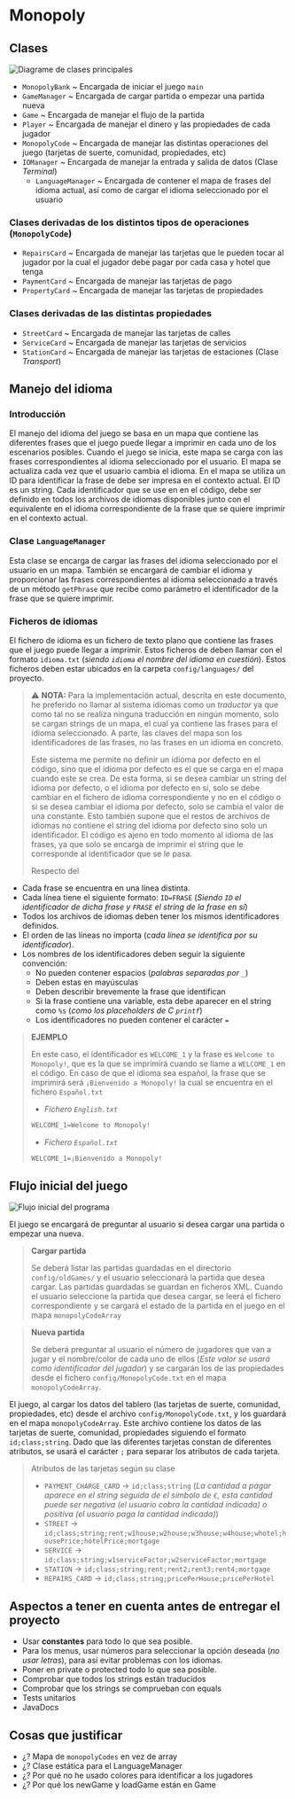 # Monopoly

## Clases

![Diagrame de clases principales](assets/figura2.png)

- `MonopolyBank` ~ Encargada de iniciar el juego `main`
- `GameManager` ~ Encargada de cargar partida o empezar una partida nueva
- `Game` ~ Encargada de manejar el flujo de la partida
- `Player` ~ Encargada de manejar el dinero y las propiedades de cada jugador
- `MonopolyCode` ~ Encargada de manejar las distintas operaciones del juego (tarjetas de suerte, comunidad, propiedades, etc)
- `IOManager` ~ Encargada de manejar la entrada y salida de datos (Clase *Terminal*)
  - `LanguageManager` ~ Encargada de contener el mapa de frases del idioma actual, así como de cargar el idioma seleccionado por el usuario

### Clases derivadas de los distintos tipos de operaciones (`MonopolyCode`)

- `RepairsCard` ~ Encargada de manejar las tarjetas que le pueden tocar al jugador por la cual el jugador debe pagar por cada casa y hotel que tenga
- `PaymentCard` ~ Encargada de manejar las tarjetas de pago
- `PropertyCard` ~ Encargada de manejar las tarjetas de propiedades

### Clases derivadas de las distintas propiedades

- `StreetCard` ~ Encargada de manejar las tarjetas de calles
- `ServiceCard` ~ Encargada de manejar las tarjetas de servicios
- `StationCard` ~ Encargada de manejar las tarjetas de estaciones (Clase *Transport*)

## Manejo del idioma

### Introducción

El manejo del idioma del juego se basa en un mapa que contiene las diferentes frases que el juego puede llegar a imprimir en cada uno de los escenarios posibles. Cuando el juego se inicia, este mapa se carga con las frases correspondientes al idioma seleccionado por el usuario. El mapa se actualiza cada vez que el usuario cambia el idioma. En el mapa se utiliza un ID para identificar la frase de debe ser impresa en el contexto actual. El ID es un string. Cada identificador que se use en en el código, debe ser definido en todos los archivos de idiomas disponibles junto con el equivalente en el idioma correspondiente de la frase que se quiere imprimir en el contexto actual.

### Clase `LanguageManager`

Esta clase se encarga de cargar las frases del idioma seleccionado por el usuario en un mapa. También se encargará de cambiar el idioma y proporcionar las frases correspondientes al idioma seleccionado a través de un método `getPhrase` que recibe como parámetro el identificador de la frase que se quiere imprimir.

### Ficheros de idiomas

El fichero de idioma es un fichero de texto plano que contiene las frases que el juego puede llegar a imprimir. Estos ficheros de deben llamar con el formato `idioma.txt` (*siendo `idioma` el nombre del idioma en cuestión*). Estos ficheros deben estar ubicados en la carpeta `config/languages/` del proyecto.

> ⚠️ **NOTA:** Para la implementación actual, descrita en este documento, he preferido no llamar al sistema idiomas como un *traductor* ya que como tal no se realiza ninguna traducción en ningún momento, solo se cargan strings de un mapa, el cual ya contiene las frases para el idioma seleccionado. A parte, las claves del mapa son los identificadores de las frases, no las frases en un idioma en concreto.
>
> Este sistema me permite no definir un idioma por defecto en el código, sino que el idioma por defecto es el que se carga en el mapa cuando este se crea. De esta forma, si se desea cambiar un string del idioma por defecto, o el idioma por defecto en sí, solo se debe cambiar en el fichero de idioma correspondiente y no en el código o si se desea cambiar el idioma por defecto, solo se cambia el valor de una constante. Esto también supone que el restos de archivos de idiomas no contiene el string del idioma por defecto sino solo un identificador. El  código es ajeno en todo momento al idioma de las frases, ya que solo se encarga de imprimir el string que le corresponde al identificador que se le pasa.
>
> Respecto del 

- Cada frase se encuentra en una línea distinta. 
- Cada línea tiene el siguiente formato: `ID=FRASE` (*Siendo `ID` el identificador de dicha frase y `FRASE` el string de la frase en sí*)
- Todos los archivos de idiomas deben tener los mismos identificadores definidos.
- El orden de las líneas no importa (*cada línea se identifica por su identificador*).
- Los nombres de los identificadores deben seguir la siguiente convención: 
  - No pueden contener espacios (*palabras separadas por `_`*)
  - Deben estas en mayúsculas
  - Deben describir brevemente la frase que identifican
  - Si la frase contiene una variable, esta debe aparecer en el string como `%s` (*como los placeholders de C `printf`*)
  - Los identificadores no pueden contener el carácter `=`

> **EJEMPLO**
> 
> En este caso, el identificador es `WELCOME_1` y la frase es `Welcome to Monopoly!`, que es la que se imprimirá cuando se llame a `WELCOME_1` en el código. En caso de que el idioma sea español, la frase que se imprimirá será `¡Bienvenido a Monopoly!` la cual se encuentra en el fichero `Español.txt`
> 
> - *Fichero `English.txt`*
> ```txt
> WELCOME_1=Welcome to Monopoly!
> ```
> 
> - *Fichero `Español.txt`*
> 
> ```txt
> WELCOME_1=¡Bienvenido a Monopoly!
> ```




## Flujo inicial del juego

![Flujo inicial del programa](assets/figura5.png)

El juego se encargará de preguntar al usuario si desea cargar una partida o empezar una nueva.

> **Cargar partida**
>
> Se deberá listar las partidas guardadas en el directorio `config/oldGames/` y el usuario seleccionará la partida que desea cargar. Las partidas guardadas se guardan en ficheros XML. Cuando el usuario seleccione la partida que desea cargar, se leerá el fichero correspondiente y se cargará el estado de la partida en el juego en el mapa `monopolyCodeArray`

> **Nueva partida**
>
> Se deberá preguntar al usuario el número de jugadores que van a jugar y el nombre/color de cada uno de ellos (*Este valor se usará como identificador del jugador*) y se cargarán los de las propiedades desde el fichero `config/MonopolyCode.txt` en el mapa `monopolyCodeArray`. 

El juego, al cargar los datos del tablero (las tarjetas de suerte, comunidad, propiedades, etc) desde el archivo `config/MonopolyCode.txt`, y los guardará en el mapa `monopolyCodeArray`. Este archivo contiene los datos de las tarjetas de suerte, comunidad, propiedades siguiendo el formato `id;class;string`. Dado que las diferentes tarjetas constan de diferentes atributos, se usará el carácter `;` para separar los atributos de cada tarjeta.

> Atributos de las tarjetas según su clase
>
> - `PAYMENT_CHARGE_CARD` -> `id;class;string` (*La cantidad a pagar aparece en el string seguida de el símbolo de `€`, esta cantidad puede ser negativa (el usuario cobra la cantidad indicada) o positiva (el usuario paga la cantidad indicada)*)
> - `STREET` -> `id;class;string;rent;w1house;w2house;w3house;w4house;whotel;housePrice;hotelPrice;mortgage`
> - `SERVICE` -> `id;class;string;w1serviceFactor;w2serviceFactor;mortgage`
> - `STATION` -> `id;class;string;rent;rent2;rent3;rent4;mortgage`
> - `REPAIRS_CARD` -> `id;class;string;pricePerHouse;pricePerHotel`

## Aspectos a tener en cuenta antes de entregar el proyecto

- Usar **constantes** para todo lo que sea posible.
- Para los menus, usar números para seleccionar la opción deseada (*no usar letras*), para así evitar problemas con los idiomas.
- Poner en private o protected todo lo que sea posible.
- Comprobar que todos los strings están traducidos
- Comprobar que los strings se comprueban con equals
- Tests unitarios
- JavaDocs

## Cosas que justificar
- ¿? Mapa de `monopolyCodes` en vez de array
- ¿? Clase estática para el LanguageManager
- ¿? Por qué no he usado colores para identificar a los jugadores
- ¿? Por qué los newGame y loadGame están en Game